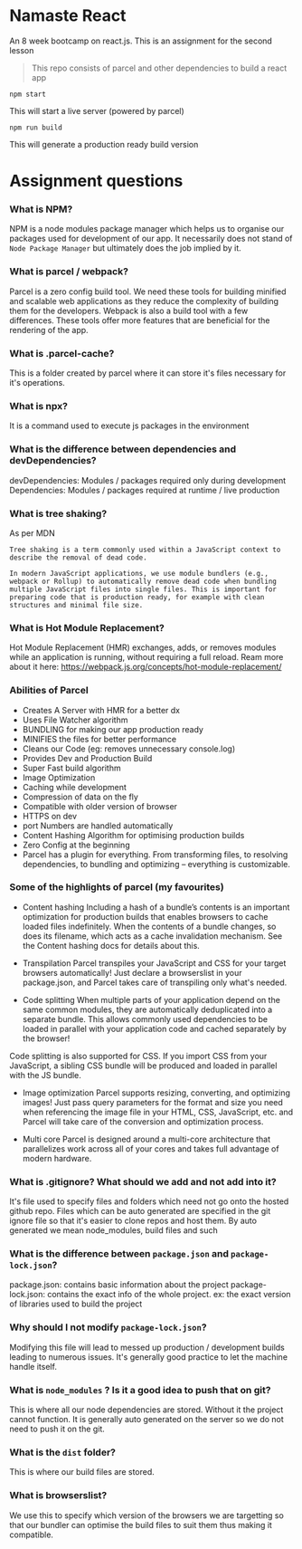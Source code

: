 # Namaste React 
An 8 week bootcamp on react.js. This is an assignment for the second lesson

> This repo consists of parcel and other dependencies to build a react app

```
npm start
``` 
This will start a live server (powered by parcel)

```
npm run build
```
This will generate a production ready build version

# Assignment questions

### What is NPM?
NPM is a node modules package manager which helps us to organise our packages used for development of our app. It necessarily does not stand of `Node Package Manager` but ultimately does the job implied by it.

### What is parcel / webpack?
Parcel is a zero config build tool. We need these tools for building minified and scalable web applications as they reduce the complexity of building them for the developers. Webpack is also a build tool with a few differences. These tools offer more features that are beneficial for the rendering of the app.

### What is .parcel-cache?
This is a folder created by parcel where it can store it's files necessary for it's operations.

### What is npx?
It is a command used to execute js packages in the environment

### What is the difference between dependencies and devDependencies?
devDependencies: Modules / packages required only during development 
Dependencies: Modules / packages required at runtime / live production

### What is tree shaking?
As per MDN
```
Tree shaking is a term commonly used within a JavaScript context to describe the removal of dead code.

In modern JavaScript applications, we use module bundlers (e.g., webpack or Rollup) to automatically remove dead code when bundling multiple JavaScript files into single files. This is important for preparing code that is production ready, for example with clean structures and minimal file size.
```

### What is Hot Module Replacement?
Hot Module Replacement (HMR) exchanges, adds, or removes modules while an application is running, without requiring a full reload.
Ream more about it here: https://webpack.js.org/concepts/hot-module-replacement/

### Abilities of Parcel
* Creates A Server with HMR for a better dx
* Uses File Watcher algorithm
* BUNDLING for making our app production ready
* MINIFIES the files for better performance
* Cleans our Code (eg: removes unnecessary console.log)
* Provides Dev and Production Build
* Super Fast build algorithm
* Image Optimization
* Caching while development
* Compression of data on the fly
* Compatible with older version of browser
* HTTPS on dev
* port Numbers are handled automatically
* Content Hashing Algorithm for optimising production builds
* Zero Config at the beginning
* Parcel has a plugin for everything. From transforming files, to resolving dependencies, to bundling and optimizing – everything is customizable.

### Some of the highlights of parcel (my favourites)
* Content hashing
Including a hash of a bundle’s contents is an important optimization for production builds that enables browsers to cache loaded files indefinitely. When the contents of a bundle changes, so does its filename, which acts as a cache invalidation mechanism. See the Content hashing docs for details about this.

* Transpilation
Parcel transpiles your JavaScript and CSS for your target browsers automatically! Just declare a browserslist in your package.json, and Parcel takes care of transpiling only what's needed.

* Code splitting
When multiple parts of your application depend on the same common modules, they are automatically deduplicated into a separate bundle. This allows commonly used dependencies to be loaded in parallel with your application code and cached separately by the browser!

Code splitting is also supported for CSS. If you import CSS from your JavaScript, a sibling CSS bundle will be produced and loaded in parallel with the JS bundle.

* Image optimization
Parcel supports resizing, converting, and optimizing images! Just pass query parameters for the format and size you need when referencing the image file in your HTML, CSS, JavaScript, etc. and Parcel will take care of the conversion and optimization process.

* Multi core
Parcel is designed around a multi-core architecture that parallelizes work across all of your cores and takes full advantage of modern hardware.

### What is .gitignore? What should we add and not add into it?
It's file used to specify files and folders which need not go onto the hosted github repo. Files which can be auto generated are specified in the git ignore file so that it's easier to clone repos and host them. By auto generated we mean node_modules, build files and such

### What is the difference between `package.json` and `package-lock.json`?
package.json: contains basic information about the project
package-lock.json: contains the exact info of the whole project. ex: the exact version of libraries used to build the project

### Why should I not modify `package-lock.json`?
Modifying this file will lead to messed up production / development builds leading to numerous issues. It's generally good practice to let the machine handle itself.

### What is `node_modules` ? Is it a good idea to push that on git?
This is where all our node dependencies are stored. Without it the project cannot function. It is generally auto generated on the server so we do not need to push it on the git.

### What is the `dist` folder?
This is where our build files are stored. 

### What is browserslist?
We use this to specify which version of the browsers we are targetting so that our bundler can optimise the build files to suit them thus making it compatible.